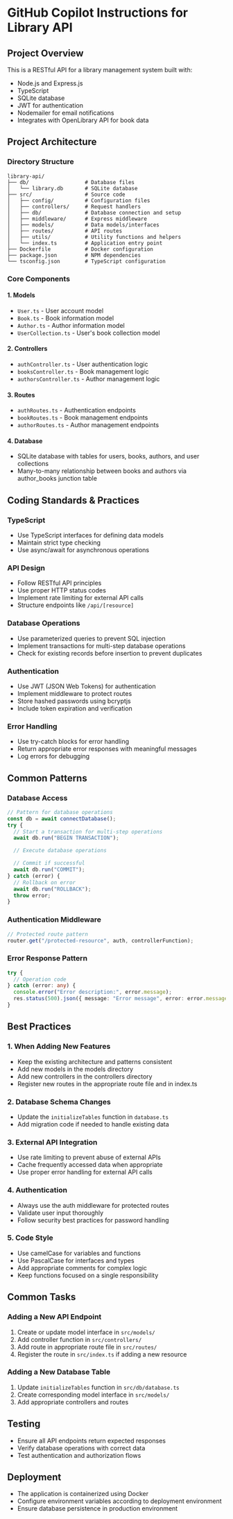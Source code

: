# GitHub Copilot Instructions for Library API

## Project Overview

This is a RESTful API for a library management system built with:

- Node.js and Express.js
- TypeScript
- SQLite database
- JWT for authentication
- Nodemailer for email notifications
- Integrates with OpenLibrary API for book data

## Project Architecture

### Directory Structure

```
library-api/
├── db/                  # Database files
│   └── library.db       # SQLite database
├── src/                 # Source code
│   ├── config/          # Configuration files
│   ├── controllers/     # Request handlers
│   ├── db/              # Database connection and setup
│   ├── middleware/      # Express middleware
│   ├── models/          # Data models/interfaces
│   ├── routes/          # API routes
│   ├── utils/           # Utility functions and helpers
│   └── index.ts         # Application entry point
├── Dockerfile           # Docker configuration
├── package.json         # NPM dependencies
└── tsconfig.json        # TypeScript configuration
```

### Core Components

#### 1. Models

- `User.ts` - User account model
- `Book.ts` - Book information model
- `Author.ts` - Author information model
- `UserCollection.ts` - User's book collection model

#### 2. Controllers

- `authController.ts` - User authentication logic
- `booksController.ts` - Book management logic
- `authorsController.ts` - Author management logic

#### 3. Routes

- `authRoutes.ts` - Authentication endpoints
- `bookRoutes.ts` - Book management endpoints
- `authorRoutes.ts` - Author management endpoints

#### 4. Database

- SQLite database with tables for users, books, authors, and user collections
- Many-to-many relationship between books and authors via author_books junction table

## Coding Standards & Practices

### TypeScript

- Use TypeScript interfaces for defining data models
- Maintain strict type checking
- Use async/await for asynchronous operations

### API Design

- Follow RESTful API principles
- Use proper HTTP status codes
- Implement rate limiting for external API calls
- Structure endpoints like `/api/[resource]`

### Database Operations

- Use parameterized queries to prevent SQL injection
- Implement transactions for multi-step database operations
- Check for existing records before insertion to prevent duplicates

### Authentication

- Use JWT (JSON Web Tokens) for authentication
- Implement middleware to protect routes
- Store hashed passwords using bcryptjs
- Include token expiration and verification

### Error Handling

- Use try-catch blocks for error handling
- Return appropriate error responses with meaningful messages
- Log errors for debugging

## Common Patterns

### Database Access

```typescript
// Pattern for database operations
const db = await connectDatabase();
try {
  // Start a transaction for multi-step operations
  await db.run("BEGIN TRANSACTION");

  // Execute database operations

  // Commit if successful
  await db.run("COMMIT");
} catch (error) {
  // Rollback on error
  await db.run("ROLLBACK");
  throw error;
}
```

### Authentication Middleware

```typescript
// Protected route pattern
router.get("/protected-resource", auth, controllerFunction);
```

### Error Response Pattern

```typescript
try {
  // Operation code
} catch (error: any) {
  console.error("Error description:", error.message);
  res.status(500).json({ message: "Error message", error: error.message });
}
```

## Best Practices

### 1. When Adding New Features

- Keep the existing architecture and patterns consistent
- Add new models in the models directory
- Add new controllers in the controllers directory
- Register new routes in the appropriate route file and in index.ts

### 2. Database Schema Changes

- Update the `initializeTables` function in `database.ts`
- Add migration code if needed to handle existing data

### 3. External API Integration

- Use rate limiting to prevent abuse of external APIs
- Cache frequently accessed data when appropriate
- Use proper error handling for external API calls

### 4. Authentication

- Always use the auth middleware for protected routes
- Validate user input thoroughly
- Follow security best practices for password handling

### 5. Code Style

- Use camelCase for variables and functions
- Use PascalCase for interfaces and types
- Add appropriate comments for complex logic
- Keep functions focused on a single responsibility

## Common Tasks

### Adding a New API Endpoint

1. Create or update model interface in `src/models/`
2. Add controller function in `src/controllers/`
3. Add route in appropriate route file in `src/routes/`
4. Register the route in `src/index.ts` if adding a new resource

### Adding a New Database Table

1. Update `initializeTables` function in `src/db/database.ts`
2. Create corresponding model interface in `src/models/`
3. Add appropriate controllers and routes

## Testing

- Ensure all API endpoints return expected responses
- Verify database operations with correct data
- Test authentication and authorization flows

## Deployment

- The application is containerized using Docker
- Configure environment variables according to deployment environment
- Ensure database persistence in production environment
